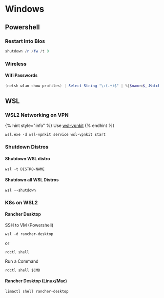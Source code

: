 # Windows

## Powershell

### Restart into Bios

```powershell
shutdown /r /fw /t 0
```

### Wireless

#### Wifi Passwords

```powershell
(netsh wlan show profiles) | Select-String "\:(.+)$" | %{$name=$_.Matches.Groups[1].Value.Trim(); $_} | %{(netsh wlan show profile name="$name" key=clear)} | Select-String "Key Content\W+\:(.+)$" | %{$pass=$_.Matches.Groups[1].Value.Trim(); $_} | %{[PSCustomObject]@{ PROFILE_NAME=$name;PASSWORD=$pass }} | Format-Table –Wrap
```

## WSL

### WSL2 Networking on VPN

{% hint style="info" %}
Use [wsl-vpnkit](https://github.com/sakai135/wsl-vpnkit)
{% endhint %}

```shell
wsl.exe -d wsl-vpnkit service wsl-vpnkit start
```

### Shutdown Distros

#### Shutdown WSL distro

```
wsl -t DISTRO-NAME
```

#### Shutdown all WSL Distros

```
wsl --shutdown
```

### K8s on WSL2

#### Rancher Desktop

SSH to VM (Powershell)

```
wsl -d rancher-desktop
```

or

```
rdctl shell
```

Run a Command

```
rdctl shell $CMD
```

#### Rancher Desktop (Linux/Mac)

```
limactl shell rancher-desktop
```
